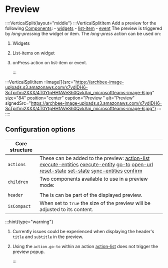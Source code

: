 # Preview

::::VerticalSplit{layout="middle"}
:::VerticalSplitItem
Add a preview for the following [Components](./Components.md):
\- [widgets](Widgets.md)
\- [list-item](./Components/list/list-item.md)
\- [event](./Components/event.md)
The preview is triggered by _long-pressing_ the widget or item. The _long-press_ action can be used on:

1. Widgets
2. List-items on widget
3. onPress action on list-item or event.

   :::

:::VerticalSplitItem
::Image[]{src="https://archbee-image-uploads.s3.amazonaws.com/x7vdIDH6-ScTprfmi2XXX/4T0YtpHHfAVeSh0QvkAni_microsoftteams-image-6.jpg" size="84" position="center" caption="Preview " alt="Preview" signedSrc="https://archbee-image-uploads.s3.amazonaws.com/x7vdIDH6-ScTprfmi2XXX/4T0YtpHHfAVeSh0QvkAni_microsoftteams-image-6.jpg"}
:::
::::

## Configuration options

| **Core structure** |                                                                                                                                                                                                                   |
| ------------------ | ----------------------------------------------------------------------------------------------------------------------------------------------------------------------------------------------------------------- |
| `actions`          | These can be added to the preview:&#xA;[action-list](https://docs.jigx.com/examples/action-list)&#xA;[execute-entities](https://docs.jigx.com/examples/execute-entities)&#xA;[execute-entity](https://docs.jigx.com/examples/execute-entity)&#xA;[go-to](https://docs.jigx.com/examples/go-to)&#xA;[open-url](https://docs.jigx.com/examples/open-url)&#xA;[reset-state](https://docs.jigx.com/examples/reset-state)&#xA;[set-state](https://docs.jigx.com/examples/set-state)&#xA;[sync-entities](https://docs.jigx.com/examples/sync-entities)&#xA;[confirm](https://docs.jigx.com/examples/confirm) |
| `children`         | Two components available to use in a preview mode:     |
|                    |     |
| `header`           | The is can be part of the displayed preview.      |
| `isCompact`        | When set to `true` the size of the preview will be adjusted to its content.  |

:::hint{type="warning"}

1. Currently issues could be experienced when displaying the header's `title` and `subtitle` in the preview.
2. Using the `action.go-to` within an action [action-list](./Actions/action-list.md) does not trigger the preview popup.

   :::
